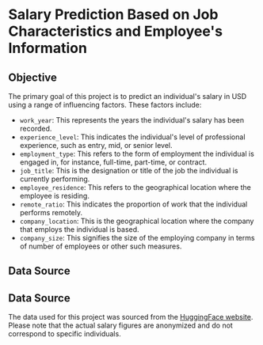 # Salary Prediction Based on Job Characteristics and Employee's Information

## Objective

The primary goal of this project is to predict an individual's salary in USD using a range of influencing factors. These factors include:

- `work_year`: This represents the years the individual's salary has been recorded.
- `experience_level`: This indicates the individual's level of professional experience, such as entry, mid, or senior level.
- `employment_type`: This refers to the form of employment the individual is engaged in, for instance, full-time, part-time, or contract.
- `job_title`: This is the designation or title of the job the individual is currently performing.
- `employee_residence`: This refers to the geographical location where the employee is residing.
- `remote_ratio`: This indicates the proportion of work that the individual performs remotely.
- `company_location`: This is the geographical location where the company that employs the individual is based.
- `company_size`: This signifies the size of the employing company in terms of number of employees or other such measures.

## Data Source

## Data Source

The data used for this project was sourced from the [HuggingFace website](https://huggingface.co/datasets/Einstellung/demo-salaries). 
Please note that the actual salary figures are anonymized and do not correspond to specific individuals.
